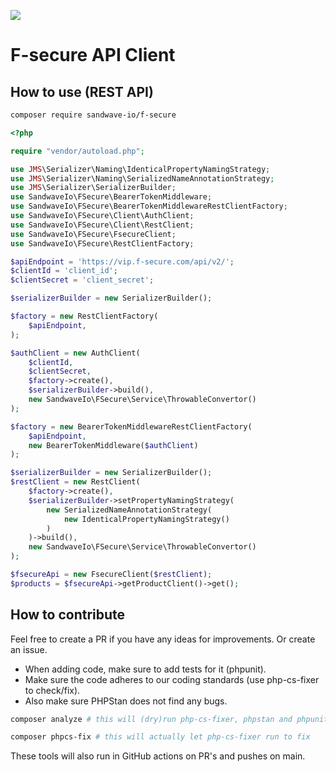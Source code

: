 [![](https://user-images.githubusercontent.com/60096509/91668964-54ecd500-eb11-11ea-9c35-e8f0b20b277a.png)](https://sandwave.io)


# F-secure API Client


## How to use (REST API)

```bash
composer require sandwave-io/f-secure
```

```php
<?php

require "vendor/autoload.php";

use JMS\Serializer\Naming\IdenticalPropertyNamingStrategy;
use JMS\Serializer\Naming\SerializedNameAnnotationStrategy;
use JMS\Serializer\SerializerBuilder;
use SandwaveIo\FSecure\BearerTokenMiddleware;
use SandwaveIo\FSecure\BearerTokenMiddlewareRestClientFactory;
use SandwaveIo\FSecure\Client\AuthClient;
use SandwaveIo\FSecure\Client\RestClient;
use SandwaveIo\FSecure\FsecureClient;
use SandwaveIo\FSecure\RestClientFactory;

$apiEndpoint = 'https://vip.f-secure.com/api/v2/';
$clientId = 'client_id';
$clientSecret = 'client_secret';

$serializerBuilder = new SerializerBuilder();

$factory = new RestClientFactory(
    $apiEndpoint,
);

$authClient = new AuthClient(
    $clientId,
    $clientSecret,
    $factory->create(),
    $serializerBuilder->build(),
    new SandwaveIo\FSecure\Service\ThrowableConvertor()
);

$factory = new BearerTokenMiddlewareRestClientFactory(
    $apiEndpoint,
    new BearerTokenMiddleware($authClient)
);

$serializerBuilder = new SerializerBuilder();
$restClient = new RestClient(
    $factory->create(),
    $serializerBuilder->setPropertyNamingStrategy(
        new SerializedNameAnnotationStrategy(
            new IdenticalPropertyNamingStrategy()
        )
    )->build(),
    new SandwaveIo\FSecure\Service\ThrowableConvertor()
);

$fsecureApi = new FsecureClient($restClient);
$products = $fsecureApi->getProductClient()->get();
```

## How to contribute

Feel free to create a PR if you have any ideas for improvements. Or create an issue.

* When adding code, make sure to add tests for it (phpunit).
* Make sure the code adheres to our coding standards (use php-cs-fixer to check/fix).
* Also make sure PHPStan does not find any bugs.

```bash
composer analyze # this will (dry)run php-cs-fixer, phpstan and phpunit

composer phpcs-fix # this will actually let php-cs-fixer run to fix
```

These tools will also run in GitHub actions on PR's and pushes on main.
